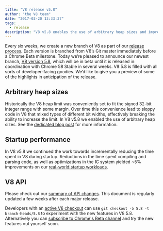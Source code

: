 ```yaml
---
title: "V8 release v5.8"
author: "the V8 team"
date: "2017-03-20 13:33:37"
tags: 
  - release
description: "V8 v5.8 enables the use of arbitrary heap sizes and improves startup performance."
---
```

Every six weeks, we create a new branch of V8 as part of our [release process](/docs/release-process). Each version is branched from V8’s Git master immediately before a Chrome Beta milestone. Today we’re pleased to announce our newest branch, [V8 version 5.8](https://chromium.googlesource.com/v8/v8.git/+log/branch-heads/5.8), which will be in beta until it is released in coordination with Chrome 58 Stable in several weeks. V8 5.8 is filled with all sorts of developer-facing goodies. We’d like to give you a preview of some of the highlights in anticipation of the release.

<!--truncate-->
## Arbitrary heap sizes

Historically the V8 heap limit was conveniently set to fit the signed 32-bit integer range with some margin. Over time this convenience lead to sloppy code in V8 that mixed types of different bit widths, effectively breaking the ability to increase the limit. In V8 v5.8 we enabled the use of arbitrary heap sizes. See the [dedicated blog post](/blog/heap-size-limit) for more information.

## Startup performance

In V8 v5.8 we continued the work towards incrementally reducing the time spent in V8 during startup. Reductions in the time spent compiling and parsing code, as well as optimizations in the IC system yielded ~5% improvements on our [real-world startup workloads](/blog/real-world-performance).

## V8 API

Please check out our [summary of API changes](https://docs.google.com/document/d/1g8JFi8T_oAE_7uAri7Njtig7fKaPDfotU6huOa1alds/edit). This document is regularly updated a few weeks after each major release.

Developers with an [active V8 checkout](/docs/source-code#using-git) can use `git checkout -b 5.8 -t branch-heads/5.8` to experiment with the new features in V8 5.8. Alternatively you can [subscribe to Chrome's Beta channel](https://www.google.com/chrome/browser/beta.html) and try the new features out yourself soon.
